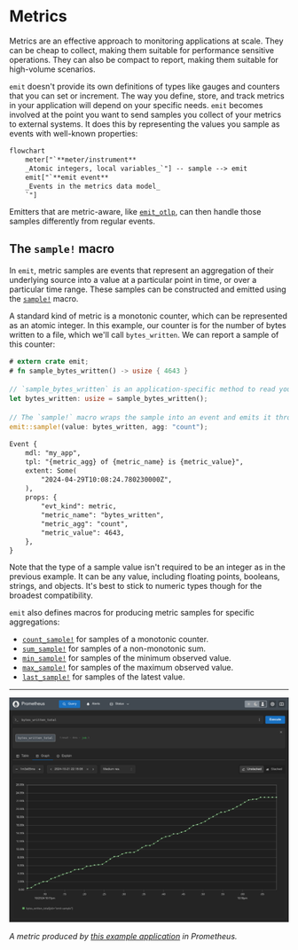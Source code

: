 # Metrics

Metrics are an effective approach to monitoring applications at scale. They can be cheap to collect, making them suitable for performance sensitive operations. They can also be compact to report, making them suitable for high-volume scenarios.

`emit` doesn't provide its own definitions of types like gauges and counters that you can set or increment. The way you define, store, and track metrics in your application will depend on your specific needs. `emit` becomes involved at the point you want to send samples you collect of your metrics to external systems. It does this by representing the values you sample as events with well-known properties:

```mermaid
flowchart
    meter["`**meter/instrument**
    _Atomic integers, local variables_`"] -- sample --> emit
    emit["`**emit event**
    _Events in the metrics data model_
    `"]
```

Emitters that are metric-aware, like [`emit_otlp`](../emitting-events/otlp.md), can then handle those samples differently from regular events.

## The `sample!` macro

In `emit`, metric samples are events that represent an aggregation of their underlying source into a value at a particular point in time, or over a particular time range. These samples can be constructed and emitted using the [`sample!`](https://docs.rs/emit/1.12.0/emit/macro.sample.html) macro.

A standard kind of metric is a monotonic counter, which can be represented as an atomic integer. In this example, our counter is for the number of bytes written to a file, which we'll call `bytes_written`. We can report a sample of this counter:

```rust
# extern crate emit;
# fn sample_bytes_written() -> usize { 4643 }

// `sample_bytes_written` is an application-specific method to read your metric values
let bytes_written: usize = sample_bytes_written();

// The `sample!` macro wraps the sample into an event and emits it through the diagnostic pipeline
emit::sample!(value: bytes_written, agg: "count");
```

```text
Event {
    mdl: "my_app",
    tpl: "{metric_agg} of {metric_name} is {metric_value}",
    extent: Some(
        "2024-04-29T10:08:24.780230000Z",
    ),
    props: {
        "evt_kind": metric,
        "metric_name": "bytes_written",
        "metric_agg": "count",
        "metric_value": 4643,
    },
}
```

Note that the type of a sample value isn't required to be an integer as in the previous example. It can be any value, including floating points, booleans, strings, and objects. It's best to stick to numeric types though for the broadest compatibility.

`emit` also defines macros for producing metric samples for specific aggregations:

- [`count_sample!`](https://docs.rs/emit/1.12.0/emit/macro.count_sample.html) for samples of a monotonic counter.
- [`sum_sample!`](https://docs.rs/emit/1.12.0/emit/macro.sum_sample.html) for samples of a non-monotonic sum.
- [`min_sample!`](https://docs.rs/emit/1.12.0/emit/macro.min_sample.html) for samples of the minimum observed value.
- [`max_sample!`](https://docs.rs/emit/1.12.0/emit/macro.max_sample.html) for samples of the maximum observed value.
- [`last_sample!`](https://docs.rs/emit/1.12.0/emit/macro.last_sample.html) for samples of the latest value.

-----

![an example metric in Prometheus](../asset/metric-prometheus.png)

_A metric produced by [this example application](https://github.com/emit-rs/emit/tree/main/examples/metric_prometheus) in Prometheus._
